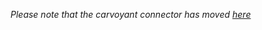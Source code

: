 *Please note that the carvoyant connector has moved [here](https://github.com/scriptrdotio/libraries/tree/master/scripts/carvoyant)*

